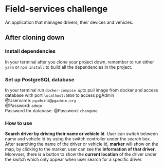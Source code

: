 # Field-services challenge 
 An application that manages drivers, their devices and vehicles.

 ## After cloning down 
 ### Install dependencies
 In your terminal after you clone your project down, remember to run either `yarn` or `npm install` to build all the dependencies in the project.
 ### Set up PostgreSQL database 
 In your terminal run `docker-compose up`to pull image from docker and access database with port `localhost:5050` to access pgAdmin <br>
 @Username: `pgadmin4@pgadmin.org` <br>
 @Password: `admin` <br>
 Password for database: @Password: `changeme`    
 ### How to use 
 **Search driver by driving their name or vehicle Id**. User can switch between name and vehicle Id by using the switch controller under the search box. After searching the name of the driver or vehicle Id, **marker** will show on the map, by clicking to the marker, user can see the **information of that driver**. Morevoer, there is a button to show the **current location** of the driver under the switch which only appear when user search for a specific driver.   

